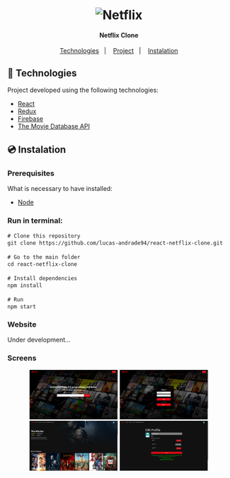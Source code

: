 <h1 align="center">
    <img alt="Netflix" title="Netflix" src="https://logodownload.org/wp-content/uploads/2014/10/netflix-logo.png" width="200px" />
</h1>

<h4 align="center">
  	Netflix Clone
</h4>

<p align="center">
	<a href="#-technologies">Technologies</a>&nbsp;&nbsp;&nbsp;|&nbsp;&nbsp;&nbsp;
	<a href="#-project">Project</a>&nbsp;&nbsp;&nbsp;|&nbsp;&nbsp;&nbsp;
	<a href="#-instalation">Instalation</a>
</p>


## 🤖 Technologies
Project developed using the following technologies:

- [React](https://reactjs.org/)
- [Redux](https://redux.js.org/)
- [Firebase](https://firebase.google.com/)
- [The Movie Database API](https://www.themoviedb.org/)


## 💿 Instalation
### Prerequisites
What is necessary to have installed:
- [Node](https://nodejs.org/en/download/)


### Run in terminal:
```
# Clone this repository
git clone https://github.com/lucas-andrade94/react-netflix-clone.git

# Go to the main folder
cd react-netflix-clone

# Install dependencies
npm install

# Run
npm start
```


### Website
Under development...


### Screens
<div align="center">
    <img alt="Home Page" title="Home Page" src=".github\screen-1.png?raw=true" width="200px" />
    <img alt="Home Page" title="Home Page" src=".github\screen-2.png?raw=true" width="200px" />
    <img alt="Home Page" title="Home Page" src=".github\screen-3.png?raw=true" width="200px" />
    <img alt="Home Page" title="Home Page" src=".github\screen-4.png?raw=true" width="200px" />
</div>
